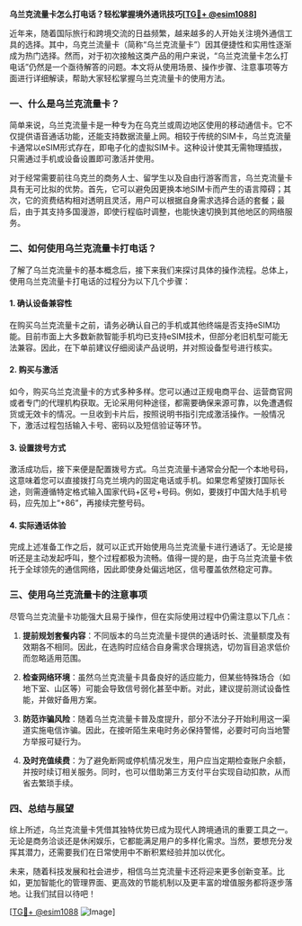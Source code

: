 **乌兰克流量卡怎么打电话？轻松掌握境外通讯技巧[[TG💪+ @esim1088](https://t.me/s/esim1088)]**

近年来，随着国际旅行和跨境交流的日益频繁，越来越多的人开始关注境外通信工具的选择。其中，乌克兰流量卡（简称“乌兰克流量卡”）因其便捷性和实用性逐渐成为热门选择。然而，对于初次接触这类产品的用户来说，“乌兰克流量卡怎么打电话”仍然是一个亟待解答的问题。本文将从使用场景、操作步骤、注意事项等方面进行详细解读，帮助大家轻松掌握乌兰克流量卡的使用方法。

### 一、什么是乌兰克流量卡？

简单来说，乌兰克流量卡是一种专为在乌克兰或周边地区使用的移动通信卡。它不仅提供语音通话功能，还能支持数据流量上网。相较于传统的SIM卡，乌兰克流量卡通常以eSIM形式存在，即电子化的虚拟SIM卡。这种设计使其无需物理插拔，只需通过手机或设备设置即可激活并使用。

对于经常需要前往乌克兰的商务人士、留学生以及自由行游客而言，乌兰克流量卡具有无可比拟的优势。首先，它可以避免因更换本地SIM卡而产生的语言障碍；其次，它的资费结构相对透明且灵活，用户可以根据自身需求选择合适的套餐；最后，由于其支持多国漫游，即使行程临时调整，也能快速切换到其他地区的网络服务。

### 二、如何使用乌兰克流量卡打电话？

了解了乌兰克流量卡的基本概念后，接下来我们来探讨具体的操作流程。总体上，使用乌兰克流量卡打电话的过程分为以下几个步骤：

#### 1. 确认设备兼容性

在购买乌兰克流量卡之前，请务必确认自己的手机或其他终端是否支持eSIM功能。目前市面上大多数新款智能手机均已支持eSIM技术，但部分老旧机型可能无法兼容。因此，在下单前建议仔细阅读产品说明，并对照设备型号进行核实。

#### 2. 购买与激活

如今，购买乌兰克流量卡的方式多种多样。您可以通过正规电商平台、运营商官网或者专门的代理机构获取。无论采用何种途径，都需要确保来源可靠，以免遭遇假货或无效卡的情况。一旦收到卡片后，按照说明书指引完成激活操作。一般情况下，激活过程包括输入卡号、密码以及短信验证等环节。

#### 3. 设置拨号方式

激活成功后，接下来便是配置拨号方式。乌兰克流量卡通常会分配一个本地号码，这意味着您可以直接拨打乌克兰境内的固定电话或手机。如果您希望拨打国际长途，则需遵循特定格式输入国家代码+区号+号码。例如，要拨打中国大陆手机号码，应先加上“+86”，再接续完整号码。

#### 4. 实际通话体验

完成上述准备工作之后，就可以正式开始使用乌兰克流量卡进行通话了。无论是接听还是主动发起呼叫，整个过程都极为流畅。值得一提的是，由于乌兰克流量卡依托于全球领先的通信网络，因此即使身处偏远地区，信号覆盖依然稳定可靠。

### 三、使用乌兰克流量卡的注意事项

尽管乌兰克流量卡功能强大且易于操作，但在实际使用过程中仍需注意以下几点：

1. **提前规划套餐内容**：不同版本的乌兰克流量卡提供的通话时长、流量额度及有效期各不相同。因此，在选购时应结合自身需求合理挑选，切勿盲目追求低价而忽略适用范围。

2. **检查网络环境**：虽然乌兰克流量卡具备良好的适应能力，但某些特殊场合（如地下室、山区等）可能会导致信号弱化甚至中断。对此，建议提前测试设备性能，并做好备用方案。

3. **防范诈骗风险**：随着乌兰克流量卡普及度提升，部分不法分子开始利用这一渠道实施电信诈骗。因此，在接听陌生来电时务必保持警惕，必要时可向当地警方举报可疑行为。

4. **及时充值续费**：为了避免断网或停机情况发生，用户应当定期检查账户余额，并按时续订相关服务。同时，也可以借助第三方支付平台实现自动扣款，从而省去繁琐手续。

### 四、总结与展望

综上所述，乌兰克流量卡凭借其独特优势已成为现代人跨境通讯的重要工具之一。无论是商务洽谈还是休闲娱乐，它都能满足用户的多样化需求。当然，要想充分发挥其潜力，还需要我们在日常使用中不断积累经验并加以优化。

未来，随着科技发展和社会进步，相信乌兰克流量卡还将迎来更多创新变革。比如，更加智能化的管理界面、更高效的节能机制以及更丰富的增值服务都将逐步落地。让我们拭目以待吧！

[[TG💪+ @esim1088](https://t.me/s/esim1088) ![Image](https://i.postimg.cc/4NQfJmqS/Snipaste-2025-05-13-00-14-12.png)]